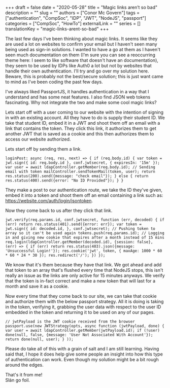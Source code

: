 +++ 
draft = false
date = "2020-05-28"
title = "Magic links aren’t so bad"
description = ""
slug = ""
authors = ["Conor Mc Govern"]
tags = ["authentication", "CompSoc", "IDP", "JWT", "NodeJS", "passport"]
categories = ["CompSoc", "HowTo"]
externalLink = ""
series = []
translationKey = "magic-links-arent-so-bad"
+++

The last few days I've been thinking about magic links. It seems like they are used a lot on websites to confirm your email but I haven't seen many being used as sign-in solutions. I wanted to have a go at them as I haven't seen much documentation on them (I'm sure you can see a reoccurring theme here: I seem to like software that doesn't have an documentation), they seem to be used by IDPs like Auth0 a lot but not by websites that handle their own authentication. I'll try and go over my solution here. Beware, this is probably not the best/secure solution; this is just want came to mind as I've been coding the past few days.

I've always liked PassportJS, it handles authentication in a way that I understand and has some neat features. I also find JSON web tokens fascinating. Why not integrate the two and make some cool magic links?

Lets start off with a user coming to our website with the intention of signing in with an existing account. All they have to do is supply their student ID. We take that student ID, embed it in a JWT and shoot them off an email with a link that contains the token. They click this link, it authorizes them to get another JWT that is saved as a cookie and this then authorizes them to access our website authorized.

Lets start off by sending them a link.

    loginPost: async (req, res, next) => { if (req.body.id) { var token = jwt.sign({ id: req.body.id }, conf.jwtsecret, { expiresIn: '15m' }); var user = await ldapController.getMember(req.body.id); // Sending email with token mailController.sendTokenMail(token, user); return res.status(200).send({message: "check email"}); } else { return res.status(400).send({error: "No ID Provided"}); } }

They make a post to our authentication route, we take the ID they've given, embed it into a token and shoot them off an email containing a link such as: https://website.com/auth/login/jsontoken.

Now they come back to us after they click that link.

    jwt.verify(req.params.id, conf.jwtsecret, function (err, decoded) { if (err) return res.status(401).send({error: err}); var token = jwt.sign({ id: decoded.id, }, conf.jwtsecret); // Pushing token to array so it can't be used again tokens.push(req.params.id); // Logging in and giving new cookie that expires after a month instead of 15 mins req.login(ldapController.getMember(decoded.id), {session: false}, (err) => { if (err) return res.status(403).json({message: 'Unsuccessful Login!'}); res.cookie('jwt', token, { maxAge: 1000 * 60 * 60 * 24 * 30 }); res.redirect('/'); }) });

We know that it's them because they have that link. We got ahead and add that token to an array that's flushed every time that NodeJS stops, this isn't really an issue as the links are only active for 15 minutes anyways. We verify that the token is in-fact correct and make a new token that will last for a month and save it as a cookie.

Now every time that they come back to our site, we can take that cookie and authorize them with the below passport strategy. All it is doing is taking in the token, verifying it, grabbing the user data with respect to the user ID embedded in the token and returning it to be used on any of our pages.

    // jwtPayload is the JWT cookie received from the browser passport.use(new JWTStrategy(opts, async function (jwtPayload, done) { var user = await ldapController.getMember(jwtPayload.id); if (!user) done(null, false, {message: 'User Not Associated With Account'}); return done(null, user); } ));

Please do take all of this with a grain of salt and I am still learning. Having said that, I hope it does help give some people an insight into how this type of authentication can work. Even though my solution might be a bit rough around the edges.

That's it from me!  
Slán go foil.